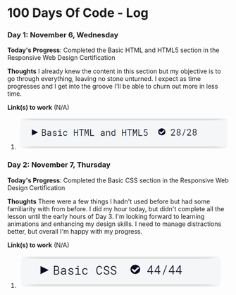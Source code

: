 # 100 Days Of Code - Log


### Day 1: November 6, Wednesday

**Today's Progress**: Completed the Basic HTML and HTML5 section in the Responsive Web Design Certification

**Thoughts** I already knew the content in this section but my objective is to go through everything, leaving no stone unturned. I expect as time progresses and I get into the groove I'll be able to churn out more in less time.

**Link(s) to work** (N/A)
1. ![html-html5-complete](img/html-success.png)


### Day 2: November 7, Thursday

**Today's Progress**: Completed the Basic CSS section in the Responsive Web Design Certification

**Thoughts** There were a few things I hadn't used before but had some familiarity with from before. I did my hour today, but didn't complete all the lesson until the early hours of Day 3. I'm looking forward to learning animations and enhancing my design skills. I need to manage distractions better, but overall I'm happy with my progress.

**Link(s) to work** (N/A)
1. ![css-complete](img/css-success.png)
